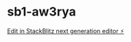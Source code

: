 # sb1-aw3rya

[Edit in StackBlitz next generation editor ⚡️](https://stackblitz.com/~/github.com/CORE-VDEV/sb1-aw3rya)